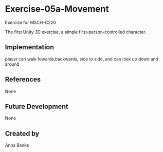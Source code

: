# Exercise-05a-Movement

Exercise for MSCH-C220

The first Unity 3D exercise, a simple first-person-controlled character.

## Implementation
player can walk fowards,backwards, side to side, and can look up down and around
## References

None

## Future Development

None

## Created by 
 Anna Banks
